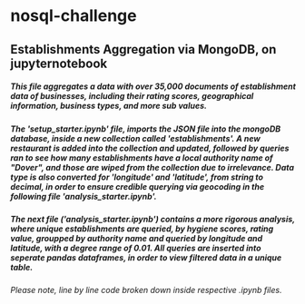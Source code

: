 # nosql-challenge

## Establishments Aggregation via MongoDB, on jupyternotebook

##### This file aggregates a data with over 35,000 documents of establishment data of businesses, including their rating scores, geographical information, business types, and more sub values. 

##### The 'setup_starter.ipynb' file, imports the JSON file into the mongoDB database, inside a new collection called 'establishments'. A new restaurant is added into the collection and updated, followed by queries ran to see how many establishments have a local authority name of "Dover", and those are wiped from the collection due to irrelevance. Data type is also converted for 'longitude' and 'latitude', from string to decimal, in order to ensure credible querying via geocoding in the following file 'analysis_starter.ipynb'.

##### The next file ('analysis_starter.ipynb') contains a more rigorous analysis, where unique establishments are queried, by hygiene scores, rating value, groupped by authority name and queried by longitude and latitude, with a degree range of 0.01. All queries are inserted into seperate pandas dataframes, in order to view filtered data in a unique table. 

###### Please note, line by line code broken down inside respective .ipynb files.
